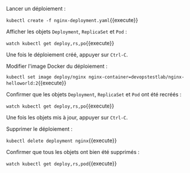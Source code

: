 Lancer un déploiement :

`kubectl create -f nginx-deployment.yaml`{{execute}}

Afficher les objets `Deployment`, `ReplicaSet` et `Pod` :

`watch kubectl get deploy,rs,po`{{execute}}

Une fois le déploiement créé, appuyer sur `Ctrl-C`.

Modifier l'image Docker du déploiement :

`kubectl set image deploy/nginx nginx-container=devopstestlab/nginx-helloworld:2`{{execute}}

Confirmer que les objets `Deployment`, `ReplicaSet` et `Pod` ont été recréés :

`watch kubectl get deploy,rs,po`{{execute}}

Une fois les objets mis à jour, appuyer sur `Ctrl-C`.

Supprimer le déploiement :

`kubectl delete deployment nginx`{{execute}}

Confirmer que tous les objets ont bien été supprimés :

`watch kubectl get deploy,rs,pod`{{execute}}
